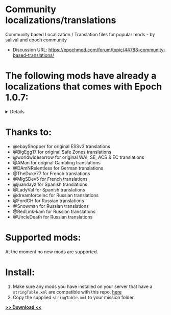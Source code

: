 # Community localizations/translations
Community based Localization / Translation files for popular mods - by salival and epoch community

* Discussion URL: https://epochmod.com/forum/topic/44788-community-based-translations/

# The following mods have already a localizations that comes with Epoch 1.0.7:

<details>
* ESSv3 spawn script by [@ebayShopper (repo here)](https://github.com/ebayShopper/ESSV3)
* ZSC [(repo here)](https://github.com/oiad/ZSC)
* Remote Vehicle [(repo here)](https://github.com/oiad/remoteVehicle)
* Virtual Garage [(repo here)](https://github.com/oiad/virtualGarage)
* Vehicle Key Changer [(repo here)](https://github.com/oiad/vkc)
* Vehicle Service Points [(repo here)](https://github.com/oiad/service_points)
* Locate Vehicle [(repo here)](https://github.com/oiad/locateVehicle)
* Take Clothes [(repo here)](https://github.com/oiad/takeClothes)
* Bury Actions [(repo here)](https://github.com/oiad/buryActions)
* Garage Door Opener [(repo here)](https://github.com/oiad/garageDoorOpener)
* Logistic (to be released) [(repo here)](https://github.com/oiad/logistic)
* Click Actions/Deploy Anything [(repo here)](https://github.com/oiad/deployAnything)
* Safe Zones by [@BigEgg17 (repo here)](https://github.com/BigEgg17/Safe-Zones)
* Change code [(repo here)](https://github.com/oiad/changeCode)
* Starter Kit [(repo here)](https://github.com/oiad/starterKit)
* Crack lockables [(repo here)](https://github.com/oiad/crackLockables)
* Persistent settings [(repo here)](https://github.com/oiad/persistantSettings)
* WAI by [@worldwidesorrow (repo here)](https://github.com/worldwidesorrow/WICKED-AI)
* Server Events [@worldwidesorrow (repohere)](https://github.com/worldwidesorrow/Epoch-Server-Events)
* Over9000 Gambling Script [@AirwavesMan (repohere)](https://github.com/AirwavesMan/Over9000-Gambling-Script)
* Animated Crash Spawner [@worldwidesorrow (repohere)](https://github.com/worldwidesorrow/Animated-Crash-Spawner)
* Evac Chopper [@worldwidesorrow (repohere)](https://github.com/worldwidesorrow/Just-Another-Evac-Chopper-Mod)
* DZMS [@worldwidesorrow (repohere)](https://github.com/worldwidesorrow/DZMS-DayZMissionSystem)
</details>

# Thanks to:

* @ebayShopper for original ESSv3 translations
* @BigEgg17 for original Safe Zones translations
* @worldwidesorrow for original WAI, SE, ACS & EC translations
* @AMan for original Gambling translations
* @DAmNRelentless for German translations
* @TheDuke77 for French translations
* @MigSDev5 for French translations
* @juandayz for Spanish translations
* @LadyVal for Spanish translations
* @dreamforceinc for Russian translations
* @FordGH for Russian translations
* @Snowman for Russian translations
* @RedLink-kam for Russian translations
* @UncleDeath for Russian translations

# Supported mods:

At the moment no new mods are supported.

# Install:

1. Make sure any mods you have installed on your server that have a <code>stringTable.xml</code> are compatible with this repo. [here](https://github.com/oiad/communityLocalizations/#supported-mods)
1. Copy the supplied <code>stringTable.xml</code> to your mission folder.

**[>> Download <<](https://github.com/oiad/communityLocalizations/archive/master.zip)**
